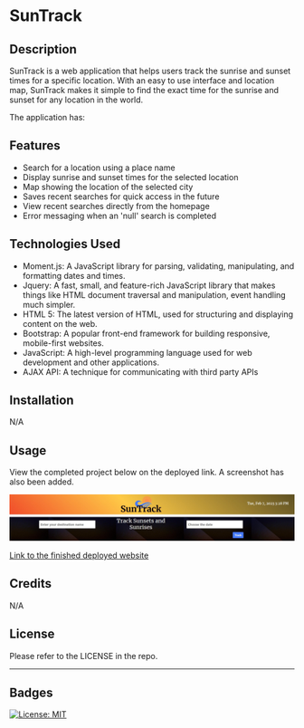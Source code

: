 # SunTrack

## Description

SunTrack is a web application that helps users track the sunrise and sunset times for a specific location. With an easy to use interface and location map, SunTrack makes it simple to find the exact time for the sunrise and sunset for any location in the world.

The application has:

## Features

- Search for a location using a place name
- Display sunrise and sunset times for the selected location
- Map showing the location of the selected city
- Saves recent searches for quick access in the future
- View recent searches directly from the homepage
- Error messaging when an 'null' search is completed

## Technologies Used

- Moment.js: A JavaScript library for parsing, validating, manipulating, and formatting dates and times.
- Jquery: A fast, small, and feature-rich JavaScript library that makes things like HTML document traversal and manipulation, event handling much simpler.
- HTML 5: The latest version of HTML, used for structuring and displaying content on the web.
- Bootstrap: A popular front-end framework for building responsive, mobile-first websites.
- JavaScript: A high-level programming language used for web development and other applications.
- AJAX API: A technique for communicating with third party APIs

## Installation

N/A

## Usage

View the completed project below on the deployed link. A screenshot has also been added.

![My Portfolio](./assets/images/SunTrackMD.jpg)

[Link to the finished deployed website](https://aboltins.github.io/SunTrack)

## Credits

N/A

## License

Please refer to the LICENSE in the repo.

---

## Badges

[![License: MIT](https://img.shields.io/badge/License-MIT-yellow.svg)](https://opensource.org/licenses/MIT)

